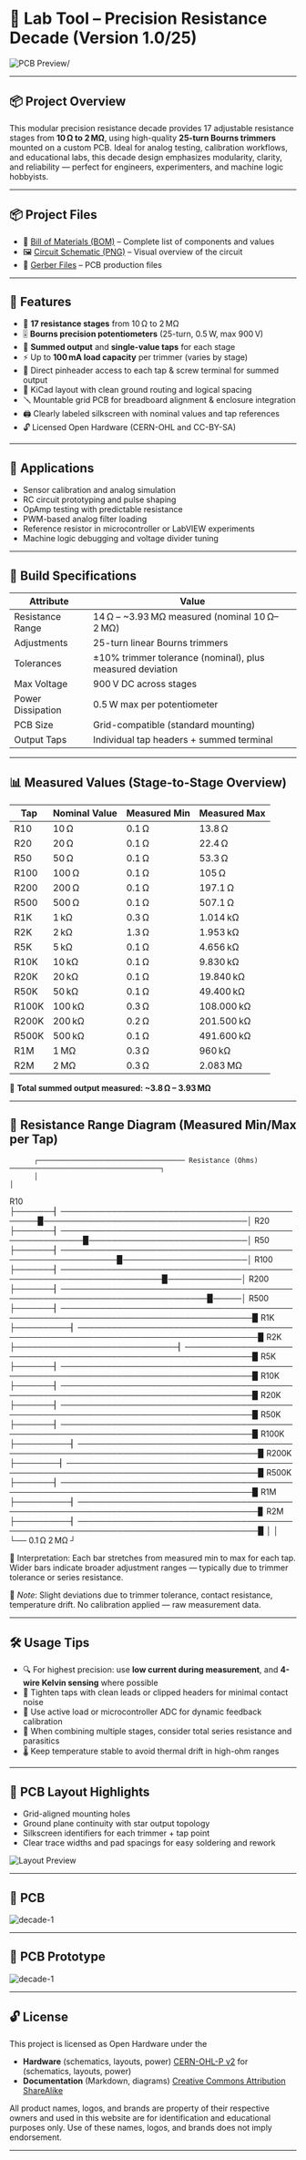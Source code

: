 
# 🧪 Lab Tool – Precision Resistance Decade (Version 1.0/25)

![PCB Preview](img/decade1_final.jpg)/

---

## 📦 Project Overview

This modular precision resistance decade provides 17 adjustable resistance stages from **10 Ω to 2 MΩ**, using high-quality **25-turn Bourns trimmers** mounted on a custom PCB. Ideal for analog testing, calibration workflows, and educational labs, this decade design emphasizes modularity, clarity, and reliability — perfect for engineers, experimenters, and machine logic hobbyists.

---

## 📦 Project Files

- 📄 [Bill of Materials (BOM)](./bom/bom.csv) – Complete list of components and values  
- 🖼️ [Circuit Schematic (PNG)](./img/decade1_schematics.png) – Visual overview of the circuit
- 🧪 [Gerber Files](./gerber/decade1_gerber.zip) – PCB production files  

---

## 🌟 Features

- 🔁 **17 resistance stages** from 10 Ω to 2 MΩ  
- 🎚️ **Bourns precision potentiometers** (25-turn, 0.5 W, max 900 V)  
- 📌 **Summed output** and **single-value taps** for each stage  
- ⚡ Up to **100 mA load capacity** per trimmer (varies by stage)  
- 🧰 Direct pinheader access to each tap & screw terminal for summed output  
- 📐 KiCad layout with clean ground routing and logical spacing  
- 🪛 Mountable grid PCB for breadboard alignment & enclosure integration  
- 🖨️ Clearly labeled silkscreen with nominal values and tap references  
- 🔓 Licensed Open Hardware (CERN-OHL and CC-BY-SA)

---

## 🧰 Applications

- Sensor calibration and analog simulation  
- RC circuit prototyping and pulse shaping  
- OpAmp testing with predictable resistance  
- PWM-based analog filter loading  
- Reference resistor in microcontroller or LabVIEW experiments  
- Machine logic debugging and voltage divider tuning  

---

## 🔧 Build Specifications

| Attribute              | Value                                 |
|------------------------|----------------------------------------|
| Resistance Range       | 14 Ω – ~3.93 MΩ measured (nominal 10 Ω–2 MΩ)  
| Adjustments            | 25-turn linear Bourns trimmers  
| Tolerances             | ±10% trimmer tolerance (nominal), plus measured deviation  
| Max Voltage            | 900 V DC across stages  
| Power Dissipation      | 0.5 W max per potentiometer  
| PCB Size               | Grid-compatible (standard mounting)  
| Output Taps            | Individual tap headers + summed terminal  

---

## 📊 Measured Values (Stage-to-Stage Overview)

| Tap      | Nominal Value | Measured Min | Measured Max |
|----------|----------------|--------------|--------------|
| R10      | 10 Ω           | 0.1 Ω        | 13.8 Ω       |
| R20      | 20 Ω           | 0.1 Ω        | 22.4 Ω       |
| R50      | 50 Ω           | 0.1 Ω        | 53.3 Ω       |
| R100     | 100 Ω          | 0.1 Ω        | 105 Ω        |
| R200     | 200 Ω          | 0.1 Ω        | 197.1 Ω      |
| R500     | 500 Ω          | 0.1 Ω        | 507.1 Ω      |
| R1K      | 1 kΩ           | 0.3 Ω        | 1.014 kΩ     |
| R2K      | 2 kΩ           | 1.3 Ω        | 1.953 kΩ     |
| R5K      | 5 kΩ           | 0.1 Ω        | 4.656 kΩ     |
| R10K     | 10 kΩ          | 0.1 Ω        | 9.830 kΩ     |
| R20K     | 20 kΩ          | 0.1 Ω        | 19.840 kΩ    |
| R50K     | 50 kΩ          | 0.1 Ω        | 49.400 kΩ    |
| R100K    | 100 kΩ         | 0.3 Ω        | 108.000 kΩ   |
| R200K    | 200 kΩ         | 0.2 Ω        | 201.500 kΩ   |
| R500K    | 500 kΩ         | 0.1 Ω        | 491.600 kΩ   |
| R1M      | 1 MΩ           | 0.3 Ω        | 960 kΩ       |
| R2M      | 2 MΩ           | 0.3 Ω        | 2.083 MΩ     |

🔁 **Total summed output measured: ~3.8 Ω – 3.93 MΩ**

---

## 📐 Resistance Range Diagram (Measured Min/Max per Tap)

          ┌──────────────────────────────────── Resistance (Ohms) ─────────────────────────────────────┐
          │                                                                                           │
R10       ├───────▏──────────────────────────────────────────────▉────────────────────────────────────│
R20       ├───────▏──────────────────────────────────────────────────────▉────────────────────────────│
R50       ├───────▏────────────────────────────────────────────────────────────▉──────────────────────│
R100      ├───────▏────────────────────────────────────────────────────────────────────▉─────────────│
R200      ├───────▏────────────────────────────────────────────────────────────────────────────▉─────│
R500      ├───────▏────────────────────────────────────────────────────────────────────────────────────▉
R1K       ├──────────▏──────────────────────────────────────────────────────────────────────────────────▉
R2K       ├─────────────────────────────▏──────────────────────────────────────────────────────────────▉
R5K       ├───────▏────────────────────────────────────────────────────────────────────────────────────▉
R10K      ├───────▏────────────────────────────────────────────────────────────────────────────────────▉
R20K      ├───────▏────────────────────────────────────────────────────────────────────────────────────▉
R50K      ├───────▏────────────────────────────────────────────────────────────────────────────────────▉
R100K     ├──────────▏──────────────────────────────────────────────────────────────────────────────────▉
R200K     ├────────▏────────────────────────────────────────────────────────────────────────────────────▉
R500K     ├───────▏────────────────────────────────────────────────────────────────────────────────────▉
R1M       ├──────────▏──────────────────────────────────────────────────────────────────────────────────▊
R2M       ├──────────▏──────────────────────────────────────────────────────────────────────────────────▉
          │                                                                                           │
          └── 0.1 Ω                                                                                  2 MΩ ┘

📏 Interpretation: Each bar stretches from measured min to max for each tap. Wider bars indicate broader adjustment ranges — typically due to trimmer tolerance or series resistance.

🧠 *Note*: Slight deviations due to trimmer tolerance, contact resistance, temperature drift. No calibration applied — raw measurement data.

---

## 🛠️ Usage Tips

- 🔍 For highest precision: use **low current during measurement**, and **4-wire Kelvin sensing** where possible  
- 📎 Tighten taps with clean leads or clipped headers for minimal contact noise  
- 🔧 Use active load or microcontroller ADC for dynamic feedback calibration  
- 🧪 When combining multiple stages, consider total series resistance and parasitics  
- 🌡️ Keep temperature stable to avoid thermal drift in high-ohm ranges

---

## 📐 PCB Layout Highlights

- Grid-aligned mounting holes  
- Ground plane continuity with star output topology  
- Silkscreen identifiers for each trimmer + tap point  
- Clear trace widths and pad spacings for easy soldering and rework

![Layout Preview](img/dekade1_schema.svg)

---

## 🧪 PCB

![decade-1](img/decade1_pcb.jpg)

---

## 🧪 PCB Prototype

![decade-1](img/decade1_prototype.jpg)

---

## 🔓 License

This project is licensed as Open Hardware under the
- **Hardware** (schematics, layouts, power) [CERN-OHL-P v2](./CERN_OHL_S_v2.txt) for (schematics, layouts, power)
- **Documentation** (Markdown, diagrams) [Creative Commons Attribution ShareAlike](./CC_BY-SA_4.0.txt) 

All product names, logos, and brands are property of their respective owners and used in this website are for identification and educational purposes only. Use of these names, logos, and brands does not imply endorsement.

---
